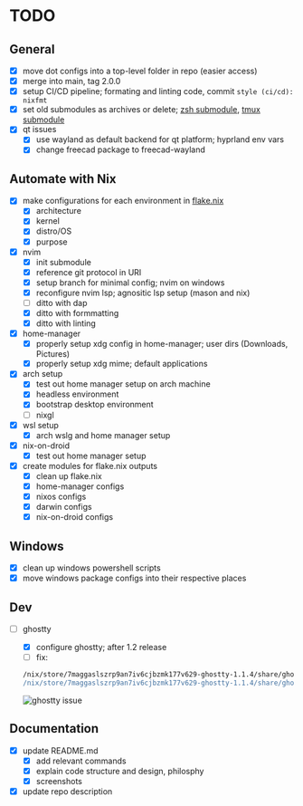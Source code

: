 # TODO

## General

- [x] move dot configs into a top-level folder in repo (easier access)
- [x] merge into main, tag 2.0.0
- [x] setup CI/CD pipeline; formating and linting code, commit `style (ci/cd): nixfmt`
- [x] set old submodules as archives or delete; [zsh submodule](https://github.com/nooneknowspeter/zsh), [tmux submodule](https://github.com/nooneknowspeter/tmux)
- [x] qt issues
  - [x] use wayland as default backend for qt platform; hyprland env vars
  - [x] change freecad package to freecad-wayland

## Automate with Nix

- [x] make configurations for each environment in [flake.nix](./flake.nix)
  - [x] architecture
  - [x] kernel
  - [x] distro/OS
  - [x] purpose

- [x] nvim
  - [x] init submodule
  - [x] reference git protocol in URI
  - [x] setup branch for minimal config; nvim on windows
  - [x] reconfigure nvim lsp; agnositic lsp setup (mason and nix)
  - [ ] ditto with dap
  - [x] ditto with formmatting
  - [x] ditto with linting

- [x] home-manager
  - [x] properly setup xdg config in home-manager; user dirs (Downloads, Pictures)
  - [x] properly setup xdg mime; default applications

- [x] arch setup
  - [x] test out home manager setup on arch machine
  - [x] headless environment
  - [x] bootstrap desktop environment
  - [ ] nixgl

- [x] wsl setup
  - [x] arch wslg and home manager setup

- [x] nix-on-droid
  - [x] test out home manager setup

- [x] create modules for flake.nix outputs
  - [x] clean up flake.nix
  - [x] home-manager configs
  - [x] nixos configs
  - [x] darwin configs
  - [x] nix-on-droid configs

## Windows

- [x] clean up windows powershell scripts
- [x] move windows package configs into their respective places

## Dev

- [ ] ghostty
  - [x] configure ghostty; after 1.2 release
  - [ ] fix:

  ```sh
  /nix/store/7maggaslszrp9an7iv6cjbzmk177v629-ghostty-1.1.4/share/ghostty/shell-integration/zsh/ghostty-integration:142: defining function based on alias `sudo'
  /nix/store/7maggaslszrp9an7iv6cjbzmk177v629-ghostty-1.1.4/share/ghostty/shell-integration/zsh/ghostty-integration:226: parse error near `()'
  ```

  ![ghostty issue](https://i.imgur.com/bLFGKFV.png)

## Documentation

- [x] update README.md
  - [x] add relevant commands
  - [x] explain code structure and design, philosphy
  - [x] screenshots

- [x] update repo description
